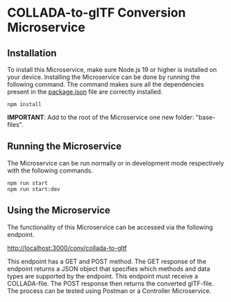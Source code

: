 # COLLADA-to-glTF Conversion Microservice
## Installation
To install this Microservice, make sure Node.js 19 or higher is installed on your device. Installing the Microservice can be done by running the following command. The command makes sure all the dependencies present in the [package.json](https://github.com/stelemme/microservice-conv-collada-to-gltf/blob/main/package.json) file are correctly installed.
```
npm install
```
**IMPORTANT**: Add to the root of the Microservice one new folder: "base-files".
## Running the Microservice
The Microservice can be run normally or in development mode respectively with the following commands.
```
npm run start
npm run start:dev
```
## Using the Microservice
The functionality of this Microservice can be accessed via the following endpoint.
  
[http://localhost:3000/conv/collada-to-gltf](http://localhost:3000/conv/collada-to-gltf)
  
This endpoint has a GET and POST method. The GET response of the endpoint returns a JSON object that specifies which methods and data types are supported by the endpoint. This endpoint must receive a COLLADA-file. The POST response then returns the converted glTF-file. The process can be tested using Postman or a Controller Microservice.
